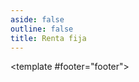 ```yaml
---
aside: false
outline: false
title: Renta fija
---
```


<script setup>
import { useRoute } from 'vitepress'

const route = useRoute()
</script>

<OAOperation operation-id="get-finanzas-fci-renta-fija-fecha">

<template #footer="footer">

<!--@include: ./parts/get-finanzas-fci-renta-fija-fecha-footer.md -->

</template>

</OAOperation>

